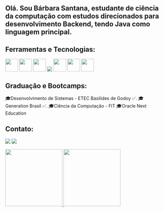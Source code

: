 ## Olá. Sou Bárbara Santana, estudante de ciência da computação com estudos direcionados para desenvolvimento Backend, tendo Java como linguagem principal. 



## Ferramentas e Tecnologias:
<img loading="lazy" src="https://cdn.jsdelivr.net/gh/devicons/devicon/icons/git/git-original.svg" width="40" height="40"/> <img src="https://cdn.jsdelivr.net/gh/devicons/devicon/icons/java/java-original.svg" width="40" height="40"/> <img src="https://devicon-website.vercel.app/api/spring/original.svg" width="40" height="40"/> </img> <img src="https://icongr.am/devicon/mysql-original-wordmark.svg?size=75&color=currentColor"/>  <img src="https://devicon-website.vercel.app/api/html5/original.svg" width="40" height="40"/> <img src= "https://devicon-website.vercel.app/api/css3/original.svg" width="40" height="40"/> <img src="https://devicon-website.vercel.app/api/python/original.svg" width="40" height="40"/>
          
## Graduação e Bootcamps:

🎓Desenvolvimento de Sistemas - ETEC Basilides de Godoy ✅. 🎓Generation Brasil ✅. 🎓Ciência da Computação - FIT 🎓Oracle Next Education 

## Contato:

<div>

<a href="https://www.linkedin.com/in/barbara-santana-braz/" target="_blank"><img loading="lazy" src="https://img.shields.io/badge/-LinkedIn-%230077B5?style=for-the-badge&logo=linkedin&logoColor=white" target="_blank"></a>
<a href="https://instagram.com/basanntana" target="_blank"><img loading="lazy" src="https://img.shields.io/badge/-Instagram-%23E4405F?style=for-the-badge&logo=instagram&logoColor=white" target="_blank"></a>


</div>   


<div>
<a href="https://github.com/basanntana">
<img loading="lazy" height="180em" src="https://github-readme-stats.vercel.app/api/top-langs/?username=basanntana&layout=compact&langs_count=7&theme=dracula"/>
<img loading="lazy" height="180em" src="https://github-readme-stats.vercel.app/api?username=basanntana&show_icons=true&theme=dracula&include_all_commits=true&count_private=true"/>
</div>
